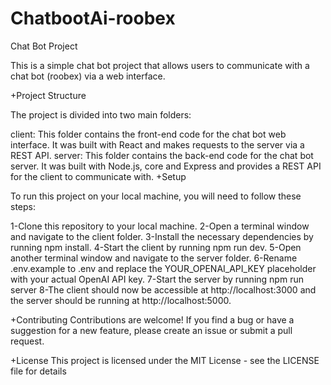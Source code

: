 # ChatbootAi-roobex
Chat Bot Project

This is a simple chat bot project that allows users to communicate with a chat bot (roobex) via a web interface.

+Project Structure

The project is divided into two main folders:

client: This folder contains the front-end code for the chat bot web interface. It was built with React and makes requests to the server via a REST API. server: This folder contains the back-end code for the chat bot server. It was built with Node.js, core and Express and provides a REST API for the client to communicate with. +Setup

To run this project on your local machine, you will need to follow these steps:

1-Clone this repository to your local machine. 2-Open a terminal window and navigate to the client folder. 3-Install the necessary dependencies by running npm install. 4-Start the client by running npm run dev. 5-Open another terminal window and navigate to the server folder. 6-Rename .env.example to .env and replace the YOUR_OPENAI_API_KEY placeholder with your actual OpenAI API key. 7-Start the server by running npm run server 8-The client should now be accessible at http://localhost:3000 and the server should be running at http://localhost:5000.

+Contributing Contributions are welcome! If you find a bug or have a suggestion for a new feature, please create an issue or submit a pull request.

+License This project is licensed under the MIT License - see the LICENSE file for details
